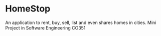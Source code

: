 HomeStop
========

An application to rent, buy, sell, list and even shares homes in cities. Mini Project in Software Engineering CO351
